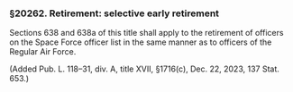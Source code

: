 ### §20262. Retirement: selective early retirement ###

Sections 638 and 638a of this title shall apply to the retirement of officers on the Space Force officer list in the same manner as to officers of the Regular Air Force.

(Added Pub. L. 118–31, div. A, title XVII, §1716(c), Dec. 22, 2023, 137 Stat. 653.)